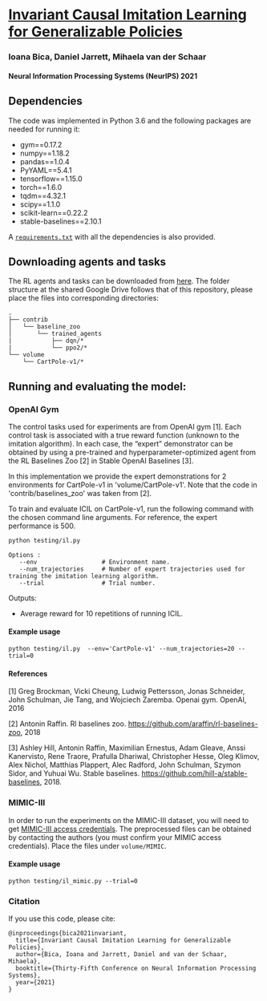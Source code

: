 # [Invariant Causal Imitation Learning for Generalizable Policies](https://papers.nips.cc/paper/2021/file/204904e461002b28511d5880e1c36a0f-Paper.pdf)

### Ioana Bica, Daniel Jarrett, Mihaela van der Schaar

#### Neural Information Processing Systems (NeurIPS) 2021



## Dependencies

The code was implemented in Python 3.6 and the following packages are needed for running it:
- gym==0.17.2
- numpy==1.18.2
- pandas==1.0.4
- PyYAML==5.4.1
- tensorflow==1.15.0
- torch==1.6.0
- tqdm==4.32.1
- scipy==1.1.0
- scikit-learn==0.22.2
- stable-baselines==2.10.1

A [`requirements.txt`](./requirements.txt) with all the dependencies is also provided.



## Downloading agents and tasks

The RL agents and tasks can be downloaded from [here](https://drive.google.com/drive/folders/1adHqiXHikltbMojY41VJBe_WFDtQW2ku?usp=sharing). The folder structure at the shared Google Drive follows that of this repository, please place the files into corresponding directories:
```
.
├── contrib
│   └── baseline_zoo
│       └── trained_agents
|           ├── dqn/*
|           └── ppo2/*
└── volume
    └── CartPole-v1/*
```



## Running and evaluating the model:

### OpenAI Gym

The control tasks used for experiments are from OpenAI gym [1]. Each control task is associated with a true reward 
function (unknown to the imitation algorithm). In each case, the “expert” demonstrator can be obtained by using a 
pre-trained and hyperparameter-optimized agent from the RL Baselines Zoo [2] in Stable OpenAI Baselines [3]. 

In this implementation we provide the expert demonstrations for 2 environments for CartPole-v1 in 'volume/CartPole-v1'. Note that the 
code in 'contrib/baselines_zoo' was taken from [2]. 
  
To train and evaluate ICIL on CartPole-v1, run the following command with the chosen command line arguments. For reference, 
the expert performance is 500.

```bash
python testing/il.py
```
```
Options :
   --env                  # Environment name. 
   --num_trajectories	  # Number of expert trajectories used for training the imitation learning algorithm. 
   --trial                # Trial number.
```

Outputs:
   - Average reward for 10 repetitions of running ICIL.  

#### Example usage

```
python testing/il.py  --env='CartPole-v1' --num_trajectories=20 --trial=0 
```

#### References

[1] Greg Brockman, Vicki Cheung, Ludwig Pettersson, Jonas Schneider, John Schulman, Jie Tang,
and Wojciech Zaremba. Openai gym. OpenAI, 2016

[2] Antonin Raffin. Rl baselines zoo. https://github.com/araffin/rl-baselines-zoo, 2018

[3] Ashley Hill, Antonin Raffin, Maximilian Ernestus, Adam Gleave, Anssi Kanervisto, Rene Traore, Prafulla Dhariwal, Christopher Hesse, Oleg Klimov, Alex Nichol, Matthias Plappert,
Alec Radford, John Schulman, Szymon Sidor, and Yuhuai Wu. Stable baselines. https://github.com/hill-a/stable-baselines, 2018.

### MIMIC-III

In order to run the experiments on the MIMIC-III dataset, you will need to get [MIMIC-III access credentials](https://mimic.mit.edu/docs/gettingstarted/). The preprocessed files can be obtained by contacting the authors (you must confirm your MIMIC access credentials). Place the files under `volume/MIMIC`.

#### Example usage

```
python testing/il_mimic.py --trial=0
``` 



### Citation

If you use this code, please cite:

```
@inproceedings{bica2021invariant,
  title={Invariant Causal Imitation Learning for Generalizable Policies},
  author={Bica, Ioana and Jarrett, Daniel and van der Schaar, Mihaela},
  booktitle={Thirty-Fifth Conference on Neural Information Processing Systems},
  year={2021}
}
```
